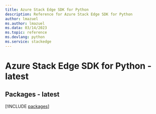 ```yaml
---
title: Azure Stack Edge SDK for Python
description: Reference for Azure Stack Edge SDK for Python
author: lmazuel
ms.author: lmazuel
ms.data: 03/14/2023
ms.topic: reference
ms.devlang: python
ms.service: stackedge
---
```

# Azure Stack Edge SDK for Python - latest
## Packages - latest
[!INCLUDE [packages](stack-edge-index.md)]